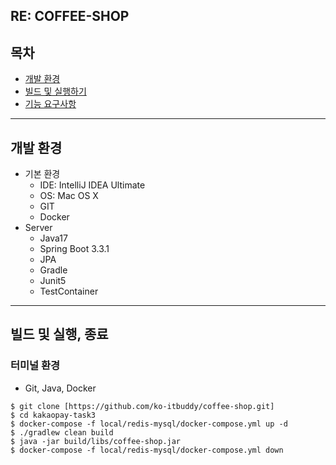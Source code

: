 ## RE: COFFEE-SHOP


## 목차
- [개발 환경](#개발-환경)
- [빌드 및 실행하기](#빌드-및-실행하기)
- [기능 요구사항](#기능-요구사항)

---

## 개발 환경
- 기본 환경
    - IDE: IntelliJ IDEA Ultimate
    - OS: Mac OS X
    - GIT
    - Docker
- Server
    - Java17
    - Spring Boot 3.3.1
    - JPA
    - Gradle
    - Junit5
    - TestContainer

---

## 빌드 및 실행, 종료
### 터미널 환경
- Git, Java, Docker

```
$ git clone [https://github.com/ko-itbuddy/coffee-shop.git]
$ cd kakaopay-task3
$ docker-compose -f local/redis-mysql/docker-compose.yml up -d
$ ./gradlew clean build
$ java -jar build/libs/coffee-shop.jar
$ docker-compose -f local/redis-mysql/docker-compose.yml down
```
